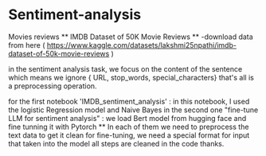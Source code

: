 # Sentiment-analysis
Movies reviews
** IMDB Dataset of 50K Movie Reviews **
-download data from here ( https://www.kaggle.com/datasets/lakshmi25npathi/imdb-dataset-of-50k-movie-reviews )




in the sentiment analysis task, we focus on the content of the sentence which means we ignore { URL, stop_words, special_characters} 
that's all is a preprocessing operation.



for the first notebook 'IMDB_sentiment_analysis' :
in this notebook, I used the logistic Regression model and Naive Bayes 
in the second one "fine-tune LLM for sentiment analysis" :
we load Bert model from hugging face and fine tunning it with Pytorch 
** In each of them we need to preprocess the text data to get it clean 
for fine-tuning, we need a special format for input that taken into the model 
all steps are cleaned in the code 
thanks.
